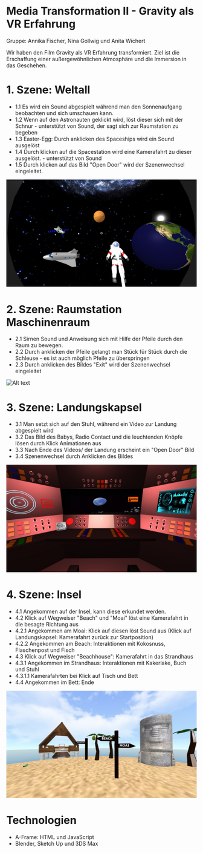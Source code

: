 # Media Transformation II - Gravity als VR Erfahrung
Gruppe: Annika Fischer, Nina Gollwig und Anita Wichert


Wir haben den Film Gravity als VR Erfahrung transformiert. Ziel ist die Erschaffung einer außergewöhnlichen Atmosphäre und die Immersion in das Geschehen.

# 1. Szene: Weltall
  - 1.1 Es wird ein Sound abgespielt während man den Sonnenaufgang beobachten und sich umschauen kann.
  - 1.2 Wenn auf den Astronauten geklickt wird, löst dieser sich mit der Schnur - unterstützt von Sound, der sagt sich zur Raumstation zu begeben 
  - 1.3 Easter-Egg: Durch anklicken des Spaceships wird ein Sound ausgelöst
  - 1.4 Durch klicken auf die Spacestation wird eine Kamerafahrt zu dieser ausgelöst. - unterstützt von Sound 
  - 1.5 Durch klicken auf das Bild "Open Door" wird der Szenenwechsel eingeleitet.
  
  ![Alt text](screenshots/space.jpg?raw=true "space")
   
# 2. Szene: Raumstation Maschinenraum
  - 2.1 Sirnen Sound und Anweisung sich mit Hilfe der Pfeile durch den Raum zu bewegen. 
  - 2.2 Durch anklicken der Pfeile gelangt man Stück für Stück durch die Schleuse - es ist auch möglich Pfeile zu überspringen 
  - 2.3 Durch anklicken des Bildes "Exit" wird der Szenenwechsel eingeleitet
  
  ![Alt text](screenshots/spacestation.jpg?raw=true "spacestation")
  
# 3. Szene: Landungskapsel
  - 3.1 Man setzt sich auf den Stuhl, während ein Video zur Landung abgespielt wird
  - 3.2 Das Bild des Babys, Radio Contact und die leuchtenden Knöpfe lösen durch Klick Animationen aus
  - 3.3 Nach Ende des Videos/ der Landung erscheint ein "Open Door" Bild
  - 3.4 Szenenwechsel durch Anklicken des Bildes
  
  ![Alt text](screenshots/capsule.jpg?raw=true "capsule")

# 4. Szene: Insel
  - 4.1 Angekommen auf der Insel, kann diese erkundet werden.
  - 4.2 Klick auf Wegweiser "Beach" und "Moai" löst eine Kamerafahrt in die besagte Richtung aus
  - 4.2.1 Angekommen am Moai: Klick auf diesen löst Sound aus (Klick auf Landungskapsel: Kamerafahrt zurück zur Startposition)
  - 4.2.2 Angekommen am Beach: Interaktionen mit Kokosnuss, Flaschenpost und Fisch
  - 4.3 Klick auf Wegweiser "Beachhouse": Kamerafahrt in das Strandhaus
  - 4.3.1 Angekommen im Strandhaus: Interaktionen mit Kakerlake, Buch und Stuhl
  - 4.3.1.1 Kamerafahrten bei Klick auf Tisch und Bett
  - 4.4 Angekommen im Bett: Ende
  
  ![Alt text](screenshots/island.jpg?raw=true "island")

# Technologien
- A-Frame: HTML und JavaScript
- Blender, Sketch Up und 3DS Max
